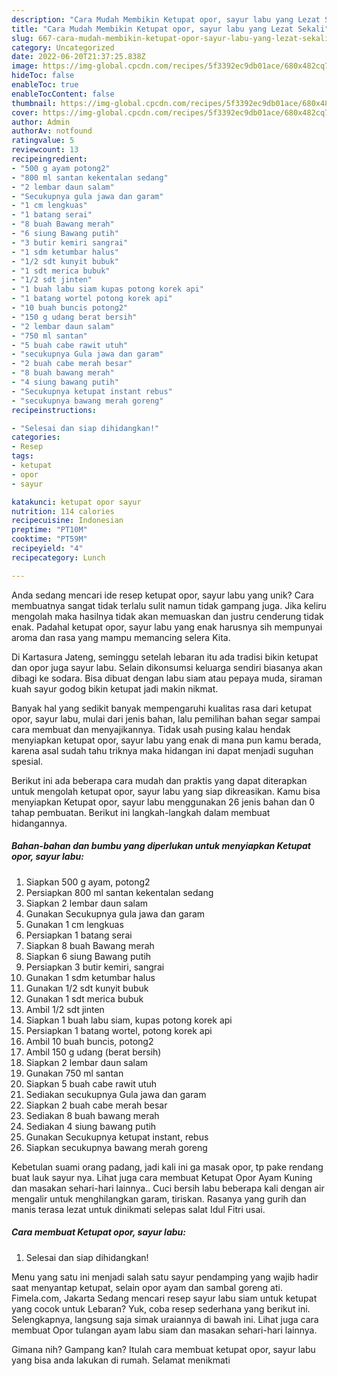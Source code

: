 ```yaml
---
description: "Cara Mudah Membikin Ketupat opor, sayur labu yang Lezat Sekali"
title: "Cara Mudah Membikin Ketupat opor, sayur labu yang Lezat Sekali"
slug: 667-cara-mudah-membikin-ketupat-opor-sayur-labu-yang-lezat-sekali
category: Uncategorized
date: 2022-06-20T21:37:25.838Z
image: https://img-global.cpcdn.com/recipes/5f3392ec9db01ace/680x482cq70/ketupat-opor-sayur-labu-foto-resep-utama.jpg
hideToc: false
enableToc: true
enableTocContent: false
thumbnail: https://img-global.cpcdn.com/recipes/5f3392ec9db01ace/680x482cq70/ketupat-opor-sayur-labu-foto-resep-utama.jpg
cover: https://img-global.cpcdn.com/recipes/5f3392ec9db01ace/680x482cq70/ketupat-opor-sayur-labu-foto-resep-utama.jpg
author: Admin
authorAv: notfound
ratingvalue: 5
reviewcount: 13
recipeingredient:
- "500 g ayam potong2"
- "800 ml santan kekentalan sedang"
- "2 lembar daun salam"
- "Secukupnya gula jawa dan garam"
- "1 cm lengkuas"
- "1 batang serai"
- "8 buah Bawang merah"
- "6 siung Bawang putih"
- "3 butir kemiri sangrai"
- "1 sdm ketumbar halus"
- "1/2 sdt kunyit bubuk"
- "1 sdt merica bubuk"
- "1/2 sdt jinten"
- "1 buah labu siam kupas potong korek api"
- "1 batang wortel potong korek api"
- "10 buah buncis potong2"
- "150 g udang berat bersih"
- "2 lembar daun salam"
- "750 ml santan"
- "5 buah cabe rawit utuh"
- "secukupnya Gula jawa dan garam"
- "2 buah cabe merah besar"
- "8 buah bawang merah"
- "4 siung bawang putih"
- "Secukupnya ketupat instant rebus"
- "secukupnya bawang merah goreng"
recipeinstructions:

- "Selesai dan siap dihidangkan!"
categories:
- Resep
tags:
- ketupat
- opor
- sayur

katakunci: ketupat opor sayur 
nutrition: 114 calories
recipecuisine: Indonesian
preptime: "PT10M"
cooktime: "PT59M"
recipeyield: "4"
recipecategory: Lunch

---
```





Anda sedang mencari ide resep ketupat opor, sayur labu yang unik? Cara membuatnya sangat tidak terlalu sulit namun tidak gampang juga. Jika keliru mengolah maka hasilnya tidak akan memuaskan dan justru cenderung tidak enak. Padahal ketupat opor, sayur labu yang enak harusnya sih mempunyai aroma dan rasa yang mampu memancing selera Kita.





Di Kartasura Jateng, seminggu setelah lebaran itu ada tradisi bikin ketupat dan opor juga sayur labu. Selain dikonsumsi keluarga sendiri biasanya akan dibagi ke sodara. Bisa dibuat dengan labu siam atau pepaya muda, siraman kuah sayur godog bikin ketupat jadi makin nikmat.

Banyak hal yang sedikit banyak mempengaruhi kualitas rasa dari ketupat opor, sayur labu, mulai dari jenis bahan, lalu pemilihan bahan segar sampai cara membuat dan menyajikannya. Tidak usah pusing kalau hendak menyiapkan ketupat opor, sayur labu yang enak di mana pun kamu berada, karena asal sudah tahu triknya maka hidangan ini dapat menjadi suguhan spesial.






Berikut ini ada beberapa cara mudah dan praktis yang dapat diterapkan untuk mengolah ketupat opor, sayur labu yang siap dikreasikan. Kamu bisa menyiapkan Ketupat opor, sayur labu menggunakan 26 jenis bahan dan 0 tahap pembuatan. Berikut ini langkah-langkah dalam membuat hidangannya.

<!--inarticleads1-->

##### Bahan-bahan dan bumbu yang diperlukan untuk menyiapkan Ketupat opor, sayur labu:

1. Siapkan 500 g ayam, potong2
1. Persiapkan 800 ml santan kekentalan sedang
1. Siapkan 2 lembar daun salam
1. Gunakan Secukupnya gula jawa dan garam
1. Gunakan 1 cm lengkuas
1. Persiapkan 1 batang serai
1. Siapkan 8 buah Bawang merah
1. Siapkan 6 siung Bawang putih
1. Persiapkan 3 butir kemiri, sangrai
1. Gunakan 1 sdm ketumbar halus
1. Gunakan 1/2 sdt kunyit bubuk
1. Gunakan 1 sdt merica bubuk
1. Ambil 1/2 sdt jinten
1. Siapkan 1 buah labu siam, kupas potong korek api
1. Persiapkan 1 batang wortel, potong korek api
1. Ambil 10 buah buncis, potong2
1. Ambil 150 g udang (berat bersih)
1. Siapkan 2 lembar daun salam
1. Gunakan 750 ml santan
1. Siapkan 5 buah cabe rawit utuh
1. Sediakan secukupnya Gula jawa dan garam
1. Siapkan 2 buah cabe merah besar
1. Sediakan 8 buah bawang merah
1. Sediakan 4 siung bawang putih
1. Gunakan Secukupnya ketupat instant, rebus
1. Siapkan secukupnya bawang merah goreng


Kebetulan suami orang padang, jadi kali ini ga masak opor, tp pake rendang buat lauk sayur nya. Lihat juga cara membuat Ketupat Opor Ayam Kuning dan masakan sehari-hari lainnya.. Cuci bersih labu beberapa kali dengan air mengalir untuk menghilangkan garam, tiriskan. Rasanya yang gurih dan manis terasa lezat untuk dinikmati selepas salat Idul Fitri usai. 

<!--inarticleads2-->

##### Cara membuat Ketupat opor, sayur labu:


1. Selesai dan siap dihidangkan!

Menu yang satu ini menjadi salah satu sayur pendamping yang wajib hadir saat menyantap ketupat, selain opor ayam dan sambal goreng ati. Fimela.com, Jakarta Sedang mencari resep sayur labu siam untuk ketupat yang cocok untuk Lebaran? Yuk, coba resep sederhana yang berikut ini. Selengkapnya, langsung saja simak uraiannya di bawah ini. Lihat juga cara membuat Opor tulangan ayam labu siam dan masakan sehari-hari lainnya. 

Gimana nih? Gampang kan? Itulah cara membuat ketupat opor, sayur labu yang bisa anda lakukan di rumah. Selamat menikmati
